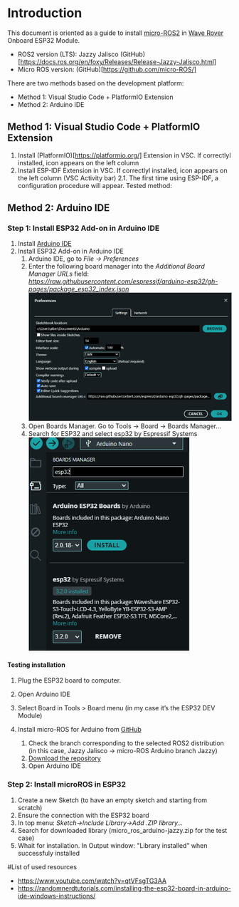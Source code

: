 # Introduction
This document is oriented as a guide to install [micro-ROS2](https://micro.ros.org/) in [Wave Rover](https://www.waveshare.com/product/robotics/mobile-robots/raspberry-pi-robots/wave-rover.htm?sku=25377) Onboard ESP32 Module.

* ROS2 version (LTS): Jazzy Jalisco (GitHub)[https://docs.ros.org/en/foxy/Releases/Release-Jazzy-Jalisco.html]
* Micro ROS version: (GitHub)[https://github.com/micro-ROS/] 

There are two methods based on the development platform: 
* Method 1: Visual Studio Code + PlatformIO Extension
* Method 2: Arduino IDE

## Method 1: Visual Studio Code + PlatformIO Extension

1. Install (PlatformIO)[https://platformio.org/] Extension in VSC. If correctlyl installed, icon appears on the left column
2. Install ESP-IDF Extension in VSC. If correctlyl installed, icon appears on the left column (VSC Activity bar)
   2.1. The first time using ESP-IDF, a configuration procedure will appear. Tested method: 


## Method 2: Arduino IDE

### Step 1: Install ESP32 Add-on in Arduino IDE 

1. Install [Arduino IDE](https://www.arduino.cc/en/software)
2. Install ESP32 Add-on in Arduino IDE
   1. Arduino IDE, go to *File -> Preferences*
   2. Enter the following board manager into the *Additional Board Manager URLs* field: *https://raw.githubusercontent.com/espressif/arduino-esp32/gh-pages/package_esp32_index.json* ![Install Additional board](./imgs/ArduinoIDEAddBoard.png)
   3. Open Boards Manager. Go to Tools -> Board -> Boards Manager…
   4. Search for ESP32 and select esp32 by Espressif Systems  ![Install Additional board](./imgs/ArduinoIDEUseBoard.png)

#### Testing installation

1. Plug the ESP32 board to computer. 
2. Open Arduino IDE 
3. Select Board in Tools > Board menu (in my case it’s the ESP32 DEV Module)

2. Install micro-ROS for Arduino from [GitHub](https://github.com/micro-ROS/micro_ros_arduino)
   1. Check the branch corresponding to the selected ROS2 distribution (in this case, Jazzy Jalisco -> micro-ROS Arduino branch Jazzy)
   2. [Download the repository](https://github.com/micro-ROS/micro_ros_arduino/archive/refs/heads/jazzy.zip)
   3. Open Arduino IDE


### Step 2: Install microROS in ESP32 
1. Create a new Sketch (to have an empty sketch and starting from scratch)
2. Ensure the connection with the ESP32 board
3. In top menu: *Sketch->Include Library->Add .ZIP library...*
4. Search for downloaded library (micro_ros_arduino-jazzy.zip for the test case)
5. Whait for installation. In Output window: "Library installed" when successfuly installed

#List of used resources
* https://www.youtube.com/watch?v=qtVFsgTG3AA
* https://randomnerdtutorials.com/installing-the-esp32-board-in-arduino-ide-windows-instructions/
